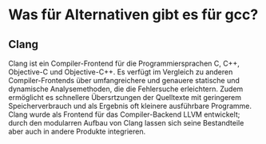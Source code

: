 # Was für Alternativen gibt es für gcc?

## Clang
Clang ist ein Compiler-Frontend für die Programmiersprachen C, C++, Objective-C und Objective-C++. Es verfügt im Vergleich zu anderen Compiler-Frontends über umfangreichere und genauere statische und dynamische Analysemethoden, die die Fehlersuche erleichtern. Zudem ermöglicht es schnellere Übersrtzungen der Quelltexte mit geringerem Speicherverbrauch und als Ergebnis oft kleinere ausführbare Programme. Clang wurde als Frontend für das Compiler-Backend LLVM entwickelt; durch den modularren Aufbau von Clang lassen sich seine Bestandteile aber auch in andere Produkte integrieren.
